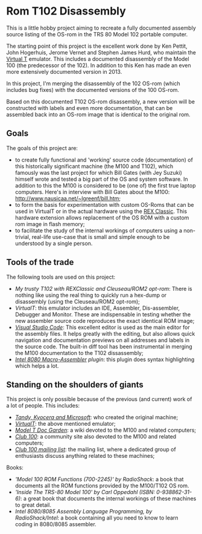 # Rom T102 Disassembly

This is a little hobby project aiming to recreate a fully documented assembly source listing of the OS-rom in the TRS 80 Model 102 portable computer.

The starting point of this project is the excellent work done by Ken Pettit, John Hogerhuis, Jerome Vernet and Stephen James Hurd, who maintain the [Virtual T](https://sourceforge.net/projects/virtualt/) emulator. This includes a documented disassembly of the Model 100 (the predecessor of the 102). In addition to this Ken has made an even more extensively documented version in 2013.

In this project, I'm merging the disassembly of the 102 OS-rom (which includes bug fixes) with the documented versions of the 100 OS-rom.

Based on this documented T102 OS-rom disassembly, a new version will be constructed with labels and even more documentation, that can be assembled back into an OS-rom image that is identical to the original rom.

## Goals

The goals of this project are:

* to create fully functional and 'working' source code (documentation) of this historically significant machine (the M100 and T102), which famously was the last project for which Bill Gates (with Jey Suzuki) himself wrote and tested a big part of the OS and system software. In addition to this the M100 is considered to be (one of) the first true laptop computers. Here's in interview with Bill Gates about the M100: http://www.nausicaa.net/~lgreenf/bill.htm;
* to form the basis for experimentation with custom OS-Roms that can be used in VirtualT or in the actual hardware using the [REX Classic](http://bitchin100.com/wiki/index.php?title=REXclassic). This hardware extension allows replacement of the OS ROM with a custom rom image in flash memory;
* to facilitate the study of the internal workings of computers using a non-trivial, real-life use-case that is small and simple enough to be understood by a single person.

## Tools of the trade

The following tools are used on this project:

* *My trusty T102 with REXClassic and Cleuseau/ROM2 opt-rom*: There is nothing like using the real thing to quickly run a hex-dump or disassembly (using the Cleuseau/ROM2 opt-rom);
* *VirtualT*: this emulator includes an IDE, Assembler, Dis-assembler, Debugger and Monitor. These are indispensable in testing whether the new assembler source code reproduces the exact identical ROM image;
* *[Visual Studio Code](https://code.visualstudio.com/)*: This excellent editor is used as the main editor for the assembly files. It helps greatly with the editing, but also allows quick navigation and documentation previews on all addresses and labels in the source code. The built-in diff tool has been instrumental in merging the M100 documentation to the T102 dissassembly;
* *[Intel 8080 Macro-Assembler](https://marketplace.visualstudio.com/items?itemName=mborik.i8080-macroasm) plugin*: this plugin does syntax highlighting which helps a lot.


## Standing on the shoulders of giants

This project is only possible because of the previous (and current) work of a lot of people. This includes:

* *[Tandy, Kyocera and Microsoft](https://en.wikipedia.org/wiki/TRS-80_Model_100)*: who created the original machine;
* *[VirtualT](https://sourceforge.net/projects/virtualt/)*: the above mentioned emulator;
* *[Model T Doc Garden](http://bitchin100.com/wiki/index.php?title=Model_T_DocGarden)*: a wiki devoted to the M100 and related computers;
* *[Club 100](http://www.club100.org/)*: a community site also devoted to the M100 and related computers;
* *[Club 100 mailing list](http://www.club100.org/list.html)*: the mailing list, where a dedicated group of enthusiasts discuss anything related to these machines;

Books:

* *'Model 100 ROM Functions (700-2245)' by RadioShack*: a book that documents all the ROM functions provided by the M100/T102 OS rom.
* *'Inside The TRS-80 Model 100' by Carl Oppedahl (ISBN: 0-938862-31-6)*: a great book that documents the internal workings of these machines to great detail.
* *Intel 8080/8085 Assembly Language Programming, by RadioShack/Intel*: a book containing all you need to know to learn coding in 8080/8085 assembler.



 
